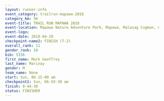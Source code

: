 ```yaml
---
layout: runner-info 
event_category: trailrun-mapawa-2018 
category_km: 5K 
event-title: TRAIL RUN MAPAWA 2018 
event-location: Mapawa Nature Adventure Park, Mapawa, Malasag Cugman, Cagayan de Oro Philippines 
event-logo: 
event-date: 2018-04-29 
checkpoint-name2: FINISH (T-2) 
overall_rank: 11
gender_rank: 10
bib: 5156
first_name: Mark Geoffrey
last_name: Marinay
gender: M
team_name: None
start: Sun, 06-15-00 am
checkpoint2: Sun, 06-59-30 am
finish: 0-44-30
status: FINISHER
---
```

